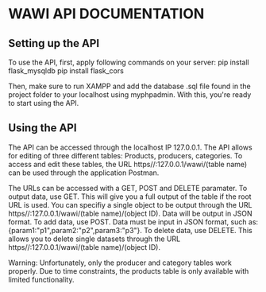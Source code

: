 # WAWI API DOCUMENTATION

## Setting up the API
To use the API, first, apply following commands on your server:
	pip install flask_mysqldb
	pip install flask_cors

Then, make sure to run XAMPP and add the database .sql file found in the project folder to your localhost using myphpadmin. With this, you're ready to start using the API.

## Using the API

The API can be accessed through the localhost IP 127.0.0.1.
The API allows for editing of three different tables: Products, producers, categories.
To access and edit these tables, the URL https//:127.0.0.1/wawi/(table name) can be used through the application Postman. 

The URLs can be accessed with a GET, POST and DELETE paramater.
To output data, use GET. This will give you a full output of the table if the root URL is used. You can specifiy a single object to be output through the URL https//:127.0.0.1/wawi/(table name)/(object ID). Data will be output in JSON format.
To add data, use POST. Data must be input in JSON format, such as: {param1:"p1",param2:"p2",param3:"p3"}.
To delete data, use DELETE. This allows you to delete single datasets through the URL https//:127.0.0.1/wawi/(table name)/(object ID).


Warning: Unfortunately, only the producer and category tables work properly. Due to time constraints, the products table is only available with limited functionality.

